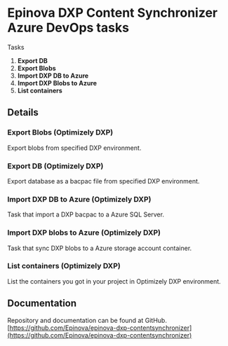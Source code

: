 # Epinova DXP Content Synchronizer Azure DevOps tasks

Tasks

1. **Export DB**
1. **Export Blobs**
1. **Import DXP DB to Azure**
1. **Import DXP Blobs to Azure**
1. **List containers**

## Details

### Export Blobs (Optimizely DXP) ###
Export blobs from specified DXP environment.  

### Export DB (Optimizely DXP) ###
Export database as a bacpac file from specified DXP environment.  

### Import DXP DB to Azure (Optimizely DXP) ###
Task that import a DXP bacpac to a Azure SQL Server.  

### Import DXP blobs to Azure (Optimizely DXP) ###
Task that sync DXP blobs to a Azure storage account container.  

### List containers (Optimizely DXP) ###
List the containers you got in your project in Optimizely DXP environment.  

## Documentation
Repository and documentation can be found at GitHub.
[https://github.com/Epinova/epinova-dxp-contentsynchronizer](https://github.com/Epinova/epinova-dxp-contentsynchronizer)